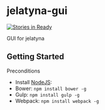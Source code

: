 jelatyna-gui
============
[![Stories in Ready](https://badge.waffle.io/confitura/jelatyna-gui.png?label=ready&title=Ready)](http://waffle.io/confitura/jelatyna-gui)

GUI for jelatyna

## Getting Started

Preconditions

* Install  [NodeJS](https://nodejs.org/):
* Bower: `npm install bower -g`
* Gulp: `npm install gulp -g`
* Webpack: `npm install webpack -g`